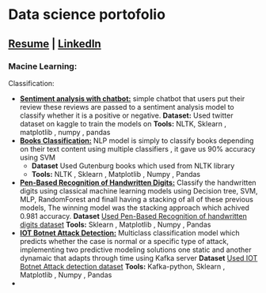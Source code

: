 # Data science portofolio
## [Resume](https://drive.google.com/file/d/1D_0Ueik-AiTROsYUBLoMKU3XABE4k9bT/view?usp=sharing) | [LinkedIn](https://www.linkedin.com/in/hassan-essam)
### Macine Learning:
Classification: 

 -  [**Sentiment analysis with chatbot:**](https://github.com/hassanmido22/sentiment-analysis-with-chatbot) simple chatbot that users put their review these reviews are passed to a sentiment analysis model to classify whether it is a positive or negative.
 **Dataset:** Used twitter dataset on kaggle to train the models on
 **Tools:** NLTK, Sklearn , matplotlib , numpy , pandas
 -  [**Books Classification:**](https://github.com/hassanmido22/Text-Classification) NLP model is simply to classify books depending on their text content using multiple classifiers , it gave us 90% accuracy using SVM 
	- **Dataset** Used Gutenburg books which used from NLTK library
	-	**Tools:** NLTK , Sklearn , Matplotlib , Numpy , Pandas
 - [**Pen-Based Recognition of Handwritten Digits:**]() Classify the handwritten digits using classical machine learning models using Decision tree, SVM, MLP, RandomForest and finall having a stacking of all of these previous models, The winning model was the stacking approach which achived 0.981 accuracy.
**Dataset** [Used Pen-Based Recognition of handwritten digits dataset](https://datahub.io/machine-learning/pendigits)
**Tools:** Sklearn , Matplotlib , Numpy , Pandas
 - [**IOT Botnet Attack Detection:**]() Multiclass classification model which predicts whether the case is normal or a specific type of attack, implementing two predictive modeling solutions one static and another dynamaic that adapts through time using Kafka server
**Dataset** [Used IOT Botnet Attack detection dataset](https://archive.ics.uci.edu/ml/datasets/detection_of_IoT_botnet_attacks_N_BaIoT)
**Tools:** Kafka-python, Sklearn , Matplotlib , Numpy , Pandas
 - 

 
